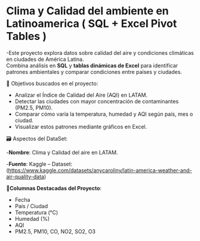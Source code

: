 # Clima y Calidad del ambiente en Latinoamerica ( SQL + Excel Pivot Tables )

-Este proyecto explora datos sobre calidad del aire y condiciones climáticas en ciudades de América Latina.  
Combina análisis en **SQL** y **tablas dinámicas de Excel** para identificar patrones ambientales y comparar condiciones entre países y ciudades.

📌 Objetivos buscados en el proyecto:

- Analizar el Índice de Calidad del Aire (AQI) en LATAM.
- Detectar las ciudades con mayor concentración de contaminantes (PM2.5, PM10).
- Comparar cómo varía la temperatura, humedad y AQI según país, mes o ciudad.
- Visualizar estos patrones mediante gráficos en Excel.

🗃️ Aspectos del DataSet:

-**Nombre**: Clima y Calidad del aire en LATAM.

-**Fuente**: Kaggle – Dataset: (https://www.kaggle.com/datasets/anycaroliny/latin-america-weather-and-air-quality-data)  
 
 🧮**Columnas Destacadas del Proyecto**:
- Fecha
- País / Ciudad
- Temperatura (°C)
- Humedad (%)
- AQI
- PM2.5, PM10, CO, NO2, SO2, O3
